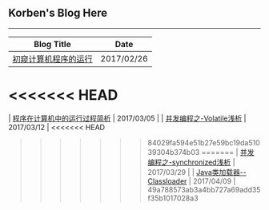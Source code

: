 ## Korben's Blog Here

--------

| Blog Title | Date|
| ---------- | -----------|
| [初窥计算机程序的运行](http://korben-chy.github.io/2017/02/26/%E5%88%9D%E7%AA%A5%E8%AE%A1%E7%AE%97%E6%9C%BA%E7%A8%8B%E5%BA%8F%E7%9A%84%E8%BF%90%E8%A1%8C/) | 2017/02/26 |
<<<<<<< HEAD
=======
| [程序在计算机中的运行过程简析](http://korben-chy.github.io/2017/03/06/%E7%A8%8B%E5%BA%8F%E5%9C%A8%E8%AE%A1%E7%AE%97%E6%9C%BA%E4%B8%AD%E7%9A%84%E8%BF%90%E8%A1%8C%E8%BF%87%E7%A8%8B%E7%AE%80%E6%9E%90) | 2017/03/05 |
| [并发编程之-Volatile浅析](http://korben-chy.github.io/2017/03/12/%E5%B9%B6%E5%8F%91%E7%BC%96%E7%A8%8B%E4%B9%8B-Volatile%E6%B5%85%E6%9E%90) | 2017/03/12 |
<<<<<<< HEAD
>>>>>>> 84029fa594e51b27e59bc19da51039304b374b03
=======
| [并发编程之-synchronized浅析](http://blog.korbenc.space/2017/03/29/%E5%B9%B6%E5%8F%91%E7%BC%96%E7%A8%8B%E4%B9%8B-synchronized%E6%B5%85%E6%9E%90/) | 2017/03/29 |
| [Java类加载器--Classloader](http://blog.korbenc.space/2017/04/09/Java%E7%B1%BB%E5%8A%A0%E8%BD%BD%E5%99%A8-Classloader/) | 2017/04/09 |
>>>>>>> 49a788573ab3a4bb727a69add35f35b1017028a3
